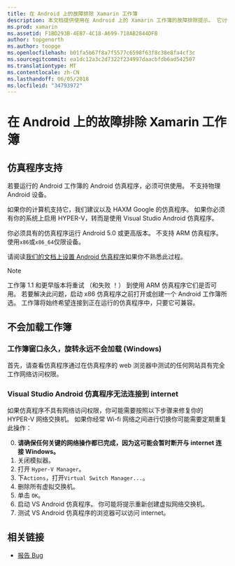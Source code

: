 ```yaml
---
title: 在 Android 上的故障排除 Xamarin 工作簿
description: 本文档提供使用在 Android 上的 Xamarin 工作簿的故障排除提示。 它讨论仿真程序支持，不会加载的工作簿和其他主题。
ms.prod: xamarin
ms.assetid: F1BD293B-4EB7-4C18-A699-718AB2844DFB
author: topgenorth
ms.author: toopge
ms.openlocfilehash: b01fa5b67f8a7f5577c6598f63f8c38e8fa4cf3c
ms.sourcegitcommit: ea1dc12a3c2d7322f234997daacbfdb6ad542507
ms.translationtype: MT
ms.contentlocale: zh-CN
ms.lasthandoff: 06/05/2018
ms.locfileid: "34793972"
---
```

# <a name="troubleshooting-xamarin-workbooks-on-android"></a>在 Android 上的故障排除 Xamarin 工作簿

## <a name="emulator-support"></a>仿真程序支持

若要运行的 Android 工作簿的 Android 仿真程序，必须可供使用。 不支持物理 Android 设备。

如果你的计算机支持它，我们建议以及 HAXM Google 的仿真程序。
如果你必须有你的系统上启用 HYPER-V，转而是使用 Visual Studio Android 仿真程序。

你必须具有的仿真程序运行 Android 5.0 或更高版本。 不支持 ARM 仿真程序。 使用`x86`或`x86_64`仅限设备。

请阅读[我们的文档上设置 Android 仿真程序][ android-emu]如果你不熟悉此过程。

> [!NOTE]
> 工作簿 1.1 和更早版本将重试 （和失败 ！） 到使用 ARM 仿真程序它们是否可用。 若要解决此问题，启动 x86 仿真程序之前打开或创建一个 Android 工作簿所选。 工作簿将始终希望连接到正在运行的仿真程序中，只要它可兼容。

## <a name="workbooks-wont-load"></a>不会加载工作簿

### <a name="workbook-window-spins-forever-never-loads-windows"></a>工作簿窗口永久，旋转永远不会加载 (Windows)

首先，请查看仿真程序通过在仿真程序的 web 浏览器中测试的任何网站具有完全工作网络访问权限。

### <a name="visual-studio-android-emulator-cannot-connect-to-the-internet"></a>Visual Studio Android 仿真程序无法连接到 internet

如果仿真程序不具有网络访问权限，你可能需要按照以下步骤来修复你的 HYPER-V 网络交换机。 如果你经常 Wi-fi 网络之间进行切换你可能需要定期重复此操作：

0. **请确保任何关键的网络操作都已完成，因为这可能会暂时断开与 internet 连接 Windows。**
1. 关闭模拟器。
2. 打开 `Hyper-V Manager`。
3. 下`Actions`，打开`Virtual Switch Manager...`。
4. 删除所有虚拟交换机。
5. 单击 `OK`。
6. 启动 VS Android 仿真程序。 你可能将提示重新创建虚拟网络交换机。
7. 测试 VS Android 仿真程序的浏览器可以访问 internet。

[android-emu]: https://developer.xamarin.com/guides/android/deployment,_testing,_and_metrics/debug-on-emulator/


## <a name="related-links"></a>相关链接

- [报告 Bug](~/tools/workbooks/install.md#reporting-bugs)
